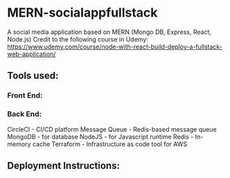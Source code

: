 # MERN-socialappfullstack
A social media application based on MERN (Mongo DB, Express, React, Node.js)
Credit to the following course in Udemy: https://www.udemy.com/course/node-with-react-build-deploy-a-fullstack-web-application/

## Tools used:
### Front End:
### Back End:
CircleCI      - CI/CD platform
Message Queue - Redis-based message queue
MongoDB       - for database
NodeJS        - for Javascript runtime
Redis         - In-memory cache
Terraform     - Infrastructure as code tool for AWS


## Deployment Instructions:
